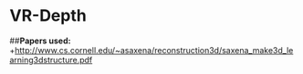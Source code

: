 # VR-Depth
##<b>Papers used:</b>
+http://www.cs.cornell.edu/~asaxena/reconstruction3d/saxena_make3d_learning3dstructure.pdf

